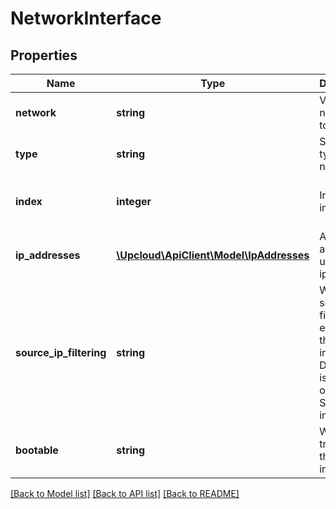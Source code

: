 # NetworkInterface

## Properties
Name | Type | Description | Notes
------------ | ------------- | ------------- | -------------
**network** | **string** | Virtual network ID to join | [required]
**type** | **string** | Set the type of the network | [required] 
**index** | **integer** | Interface index | [optional] [default to Next available]
**ip_addresses** | [**\Upcloud\ApiClient\Model\IpAddresses**](IpAddresses.md) | Array of IP addresses under ip_address	 | [required]
**source_ip_filtering** | **string** | Whether source IP filtering is enabled on the interface. Disabling it is allowed only for SDN private interfaces. | [optional] [default to 'yes']
**bootable** | **string** |Whether to try booting through the interface. | [optional] [default to 'no']

[[Back to Model list]](../../README.md#documentation-of-the-models) [[Back to API list]](../../README.md#documentation) [[Back to README]](../../README.md)



